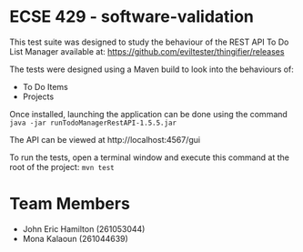 # ECSE 429 - software-validation

This test suite was designed to study the behaviour of the REST API To Do List Manager available at: 
https://github.com/eviltester/thingifier/releases 

The tests were designed using a Maven build to look into the behaviours of:
- To Do Items
- Projects

Once installed, launching the application can be done using the command ```java -jar runTodoManagerRestAPI-1.5.5.jar```

The API can be viewed at http://localhost:4567/gui

To run the tests, open a terminal window and execute this command at the root of the project: ```mvn test```



# Team Members

- John Eric Hamilton (261053044)
- Mona Kalaoun (261044639)
